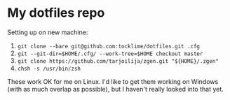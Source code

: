 # My dotfiles repo

Setting up on new machine:

1. `git clone --bare git@github.com:tocklime/dotfiles.git .cfg`
2. `git --git-dir=$HOME/.cfg/ --work-tree=$HOME checkout master`
3. `git clone https://github.com/tarjoilija/zgen.git "${HOME}/.zgen"`
4. `chsh -s /usr/bin/zsh`


These work OK for me on Linux. I'd like to get them working on Windows (with as much overlap as possible), but I haven't really looked into that yet.
